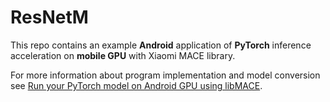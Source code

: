 # ResNetM

This repo contains an example __Android__ application of __PyTorch__ inference acceleration on __mobile GPU__ with Xiaomi MACE library.

For more information about program implementation and model conversion see [Run your PyTorch model on Android GPU using libMACE](https://medium.com/@v.hramchenko/run-your-pytorch-model-on-android-gpu-using-libmace-7e43f623d95c).


